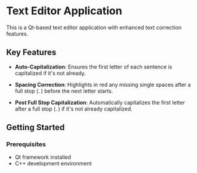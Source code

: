 # Text Editor Application

This is a Qt-based text editor application with enhanced text correction features.

## Key Features

- **Auto-Capitalization**: Ensures the first letter of each sentence is capitalized if it's not already.
  
- **Spacing Correction**: Highlights in red any missing single spaces after a full stop (`.`) before the next letter starts.
  
- **Post Full Stop Capitalization**: Automatically capitalizes the first letter after a full stop (`.`) if it's not already capitalized.

## Getting Started

### Prerequisites

- Qt framework installed
- C++ development environment
